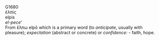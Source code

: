 <body>
  <p>G1680<br>  ἐλπίς  <br> elpis  <br><i>el-pece‘ </i><br>From  ἔλπω    elpō   which is a primary word (to <i>anticipate</i>, usually with pleasure); <i>expectation</i> (abstract or concrete) or <i>confidence:</i> - faith, hope.<br></p>
 </body>